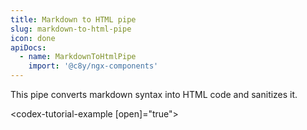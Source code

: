 ```yaml
---
title: Markdown to HTML pipe
slug: markdown-to-html-pipe
icon: done
apiDocs:
  - name: MarkdownToHtmlPipe
    import: '@c8y/ngx-components'
---
```

<!-- markdownlint-disable MD025 -->
<!-- markdownlint-disable MD033 -->
<!-- markdownlint-disable MD051 -->

This pipe converts markdown syntax into HTML code and sanitizes it.

<codex-tutorial-example [open]="true">
<div [innerHTML]="'[Example markdown link](#)' | markdownToHtml | async"></div>
<div [innerHTML]="'Sanitized markdown with script tag<script>alert(1)</script>' | markdownToHtml | async"></div>
</codex-tutorial-example>
